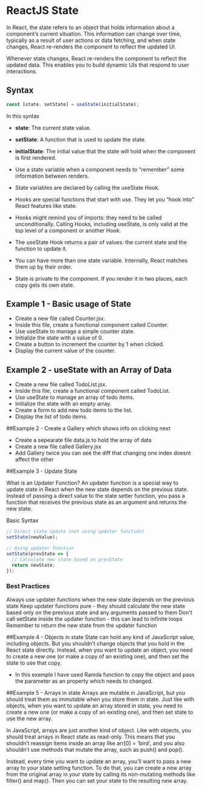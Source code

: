 # ReactJS State
In React, the state refers to an object that holds information about a component’s current situation. This information can change over time, typically as a result of user actions or data fetching, and when state changes, React re-renders the component to reflect the updated UI.

Whenever state changes, React re-renders the component to reflect the updated data. This enables you to build dynamic UIs that respond to user interactions.

## Syntax
```javascript
const [state, setState] = useState(initialState);
```
In this syntax

- **state**: The current state value.
- **setState**: A function that is used to update the state.
- **initialState**: The initial value that the state will hold when the component is first rendered.

- Use a state variable when a component needs to “remember” some information between renders.
- State variables are declared by calling the useState Hook.
- Hooks are special functions that start with use. They let you “hook into” React features like state.
- Hooks might remind you of imports: they need to be called unconditionally. Calling Hooks, including useState, is only valid at the top level of a component or another Hook.
- The useState Hook returns a pair of values: the current state and the function to update it.
- You can have more than one state variable. Internally, React matches them up by their order.
- State is private to the component. If you render it in two places, each copy gets its own state.

## Example 1 - Basic usage of State

 - Create a new file called Counter.jsx.
 - Inside this file, create a functional component called Counter.
 - Use useState to manage a simple counter state.
 - Initialize the state with a value of 0.
 - Create a button to increment the counter by 1 when clicked.
 - Display the current value of the counter.

## Example 2 - useState with an Array of Data
 - Create a new file called TodoList.jsx.
 - Inside this file, create a functional component called TodoList.
 - Use useState to manage an array of todo items.
 - Initialize the state with an empty array.
 - Create a form to add new todo items to the list.
 - Display the list of todo items.


 ##Example 2 - Create a Gallery which shows info on clicking next
 - Create a sepearate file data.js to hold the array of data
 - Create a new file called Gallery.jsx
 - Add Gallery twice you can see the diff that changing one index doesnt affect the other

 ##Example 3 - Update State

 What is an Updater Function?
An updater function is a special way to update state in React when the new state depends on the previous state. Instead of passing a direct value to the state setter function, you pass a function that receives the previous state as an argument and returns the new state.

Basic Syntax
```javascript
// Direct state update (not using updater function)
setState(newValue);

// Using updater function
setState(prevState => {
  // Calculate new state based on prevState
  return newState;
});
```
### Best Practices
Always use updater functions when the new state depends on the previous state
Keep updater functions pure - they should calculate the new state based only on the previous state and any arguments passed to them
Don't call setState inside the updater function - this can lead to infinite loops
Remember to return the new state from the updater function

##Example 4 - Objects in state
State can hold any kind of JavaScript value, including objects. But you shouldn’t change objects that you hold in the React state directly. Instead, when you want to update an object, you need to create a new one (or make a copy of an existing one), and then set the state to use that copy.

-  In this example I have used Ramda function to copy the object and pass the parameter as an property which needs to changed.

##Example 5 - Arrays in state
Arrays are mutable in JavaScript, but you should treat them as immutable when you store them in state. Just like with objects, when you want to update an array stored in state, you need to create a new one (or make a copy of an existing one), and then set state to use the new array.

In JavaScript, arrays are just another kind of object. Like with objects, you should treat arrays in React state as read-only. This means that you shouldn’t reassign items inside an array like arr[0] = 'bird', and you also shouldn’t use methods that mutate the array, such as push() and pop().

Instead, every time you want to update an array, you’ll want to pass a new array to your state setting function. To do that, you can create a new array from the original array in your state by calling its non-mutating methods like filter() and map(). Then you can set your state to the resulting new array.

 
 
